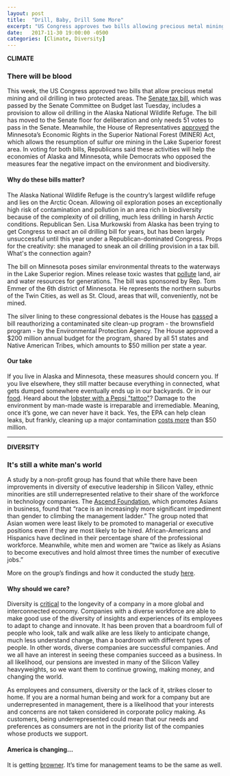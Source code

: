 ```yaml
---
layout: post
title:  "Drill, Baby, Drill Some More"
excerpt: "US Congress approves two bills allowing precious metal mining and oil drilling in Minnesota and Alaska."
date:   2017-11-30 19:00:00 -0500
categories: [Climate, Diversity]
---
```

**CLIMATE**

### There will be blood

This week, the US Congress approved two bills that allow precious metal mining and oil drilling in two protected areas. The [Senate tax bill](http://thehill.com/policy/energy-environment/overnights/362214-overnight-energy-anwr-drilling-moves-toward-senate-floor), which was passed by the Senate Committee on Budget last Tuesday, includes a provision to allow oil drilling in the Alaska National Wildlife Refuge. The bill has moved to the Senate floor for deliberation and only needs 51 votes to pass in the Senate. Meanwhile, the House of Representatives [approved](http://thehill.com/policy/energy-environment/362613-house-votes-to-overturn-obama-mining-ban-in-minnesota) the Minnesota’s Economic Rights in the Superior National Forest (MINER) Act, which allows the resumption of sulfur ore mining in the Lake Superior forest area. In voting for both bills, Republicans said these activities will help the economies of Alaska and Minnesota, while Democrats who opposed the measures fear the negative impact on the environment and biodiversity.

#### Why do these bills matter?

The Alaska National Wildlife Refuge is the country’s largest wildlife refuge and lies on the Arctic Ocean. Allowing oil exploration poses an exceptionally high risk of contamination and pollution in an area rich in biodiversity because of the complexity of oil drilling, much less drilling in harsh Arctic  conditions.  Republican Sen. Lisa Murkowski from Alaska has been trying to get Congress to enact an oil drilling bill for years, but has been largely unsuccessful until this year under a Republican-dominated Congress. Props for the creativity: she managed to sneak an oil drilling provision in a tax bill. What's the connection again?

The bill on Minnesota poses similar environmental threats to the waterways in the Lake Superior region. Mines release toxic wastes that [pollute](http://www.pollutionissues.com/Li-Na/Mining.html) land, air and water resources for generations. The bill was sponsored by Rep. Tom Emmer of the 6th district of Minnesota. He represents the northern suburbs of the Twin Cities, as well as St. Cloud, areas that will, conveniently, not be mined.  

The silver lining to these congressional debates is the House has [passed](http://thehill.com/policy/energy-environment/362664-house-passes-epa-contaminated-site-clean-up-bill) a bill reauthorizing a contaminated site clean-up program - the brownsfield program - by the Environmental Protection Agency. The House approved a $200 million annual budget for the program, shared by all 51 states and Native American Tribes, which amounts to $50 million per state a year.

#### Our take

If you live in Alaska and Minnesota, these measures should concern you. If you live elsewhere, they still matter because everything in connected, what gets dumped somewhere eventually ends up in our backyards. Or in our [food](https://oceanservice.noaa.gov/facts/oilimpacts.html). Heard about the [lobster with a Pepsi "tattoo"](https://news.nationalgeographic.com/2017/11/lobster-claw-pepsi-soda-can-new-brunswick-spd/)? Damage to the environment by man-made waste is irreparable and irremediable. Meaning, once it’s gone, we can never have it back. Yes, the EPA can help clean leaks, but frankly, cleaning up a major contamination [costs more](http://blog.meltblowntechnologies.com/how-much-it-costs-to-clean-up-an-oil-spill) than $50 million.

* * *

**DIVERSITY**

### It's still a white man's world

A study by a non-profit group has found that while there have been improvements in diversity of executive leadership in Silicon Valley, ethnic minorities are still underrepresented relative to their share of the workforce in technology companies. The [Ascend Foundation](http://www.ascendleadership.org/), which promotes Asians in business, found that “race is an increasingly more significant impediment than gender to climbing the management ladder.” The group noted that Asian women were least likely to be promoted to managerial or executive positions even if they are most likely to be hired. African-Americans and Hispanics have declined in their percentage share of the professional workforce. Meanwhile, white men and women are “twice as likely as Asians to become executives and hold almost three times the number of executive jobs.”

More on the group’s findings and how it conducted the study  [here](http://www.ascendleadership.org/news/369626/www.ascendleadership.org/research).

#### Why should we care?

Diversity is [critical](https://www.institutionalinvestor.com/article/b14z9vj7fn4j6j/the-importance-of-diversity-in-the-workplace) to the longevity of a company in a more global and interconnected economy. Companies with a diverse workforce are able to make good use of the diversity of insights and experiences of its employees to adapt to change and innovate. It has been proven that a boardroom full of people who look, talk and walk alike are less likely to anticipate change, much less understand change, than a boardroom with different types of people. In other words, diverse companies are successful companies. And we all have an interest in seeing these companies succeed as a business. In all likelihood, our pensions are invested in many of the Silicon Valley heavyweights, so we want them to continue growing, making money, and changing the world.

As employees and consumers, diversity or the lack of it, strikes closer to home. If you are a normal human being and work for a company but are underrepresented in management, there is a likelihood that your interests and concerns are not taken considered in corporate policy making. As customers, being underrepresented could mean that our needs and preferences as consumers are not in the priority list of the companies whose products we support.

#### America is changing…

It is getting [browner](https://www.washingtonpost.com/news/the-fix/wp/2015/04/03/what-america-will-look-like-in-2050-less-christian-less-white-more-gray/?utm_term=.761227618322). It’s time for management teams to be the same as well.
